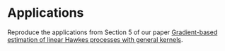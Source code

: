 # Applications
Reproduce the applications from Section 5 of our paper [Gradient-based estimation of linear Hawkes processes with general kernels](https://arxiv.org/abs/2111.10637).
